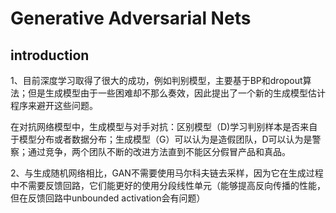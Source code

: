 # Generative Adversarial Nets

## introduction

1、目前深度学习取得了很大的成功，例如判别模型，主要基于BP和dropout算法；但是生成模型由于一些困难却不那么奏效，因此提出了一个新的生成模型估计程序来避开这些问题。

在对抗网络模型中，生成模型与对手对抗：区别模型（D)学习判别样本是否来自于模型分布或者数据分布；生成模型（G）可以认为是造假团队，D可以认为是警察；通过竞争，两个团队不断的改进方法直到不能区分假冒产品和真品。

2、与生成随机网络相比，GAN不需要使用马尔科夫链去采样，因为它在生成过程中不需要反馈回路，它们能更好的使用分段线性单元（能够提高反向传播的性能，但在反馈回路中unbounded activation会有问题）
